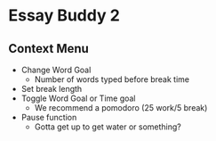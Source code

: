 # Essay Buddy 2

## Context Menu
- Change Word Goal
  - Number of words typed before break time
- Set break length
- Toggle Word Goal or Time goal
  - We recommend a pomodoro (25 work/5 break)
- Pause function
  - Gotta get up to get water or something? 
